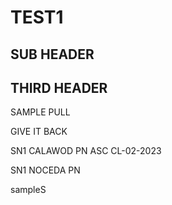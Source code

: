 # TEST1
## SUB HEADER
## THIRD HEADER


SAMPLE PULL


GIVE IT BACK


SN1 CALAWOD PN ASC CL-02-2023

SN1 NOCEDA PN


sampleS